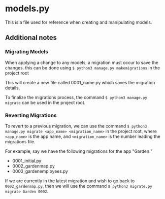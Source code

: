 # models.py

This is a file used for reference when creating and manipulating models.

## Additional notes
### Migrating Models
When applying a change to any models, a migration must occur to save the changes. this can be done using
`$ python3 manage.py makemigrations` in the project root

This will create a new file called 0001_name.py which saves the migration details.

To finalize the migrations process, the command `$ python3 manage.py migrate` can be used in the project root.

### Reverting Migrations
To revert to a previous migration, we can use the command `$ python3 manage.py migrate <app_name> <migration_name>` in the project root, where `<app_name>`
is the app name, and `<migration_name>` is the number leading the migrations file. 

For example, say we have the following migrations for the app "Garden:"
- 0001_initial.py
- 0002_gardenmap.py
- 0003_gardenemployees.py

If we are currently in the latest migration and wish to go back to `0002_gardenmap.py`, then we will use the command `$ python3 migrate.py migrate Garden 0002`.
